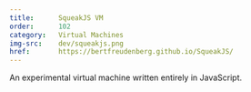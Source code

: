 ```yaml
---
title:      SqueakJS VM
order:      102
category:   Virtual Machines
img-src:    dev/squeakjs.png
href:       https://bertfreudenberg.github.io/SqueakJS/
---
```

An experimental virtual machine written entirely in
JavaScript.
